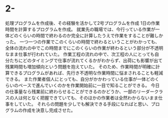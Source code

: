 # 2-
処理プログラムを作成後、その経験を活かして2号プログラムを作成
1日の作業時間を計算するプログラムを作成。
就業先の職場では、今行っている作業が一体どのくらいの時間で終わるのか完全に計算したうえで作業をすることが難しかった。
一つ一つの作業でこのくらいの時間で終わるということがわかっても、全体の流れの中でこの時間までにこのくらいの作業が終わるという部分が不透明なまま仕事が行われていた。
作業工程の流れの中で、次工程の人にとっても自分たちにどのタイミングで仕事が流れてくるかがわからず、出荷にも影響が出て残業時間も増加傾向という問題を抱えていた。
そのため、作業時間が明確に計算できるプログラムがあれば、先行き不透明な作業時間に悩まされることも軽減できる。
また作業者個人にとっても、自分がかかわっている仕事が一体どのくらいのペースで進んでいくのかを作業開始前に一目で知ることができる。
今日の仕事量なら残業前に終わらせることができるのかどうか、一部のリーダークラスの人は何となく把握できていても、そのほかの作業者は全然わからないまま仕事をしていた。
それらの問題を少しでも解決できる手段になればと思い、プログラムの作成を決意し完成させた。
